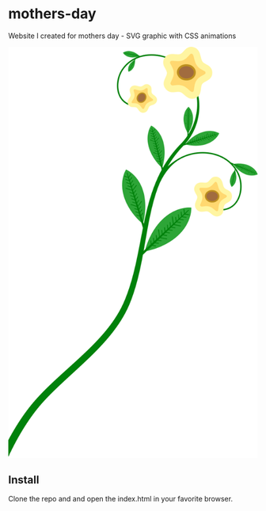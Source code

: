 # mothers-day
Website I created for mothers day - SVG graphic with CSS animations

![SVG Flower](https://github.com/jtegtmeier/mothers-day/blob/master/flower.svg)

## Install

Clone the repo and and open the index.html in your favorite browser.
